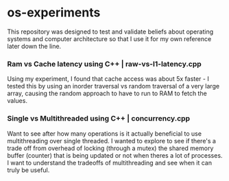 # os-experiments

This repository was designed to test and validate beliefs about operating systems and computer architecture so that I use it for my own reference later down the line.

### Ram vs Cache latency using C++ | raw-vs-l1-latency.cpp

Using my experiment, I found that cache access was about 5x faster - I tested this by using an inorder traversal vs random traversal of a very large array, causing the random approach to have to run to RAM to fetch the values.

### Single vs Multithreaded using C++ | concurrency.cpp

Want to see after how many operations is it actually beneficial to use multithreading over single threaded. I wanted to explore to see if there's a trade off from overhead of locking (through a mutex) the shared memory buffer (counter) that is being updated or not when theres a lot of processes. I want to understand the tradeoffs of multithreading and see when it can truly be useful.
